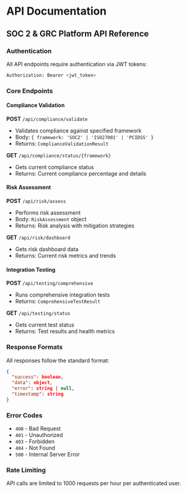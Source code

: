 # API Documentation

## SOC 2 & GRC Platform API Reference

### Authentication

All API endpoints require authentication via JWT tokens:

```bash
Authorization: Bearer <jwt_token>
```

### Core Endpoints

#### Compliance Validation

**POST** `/api/compliance/validate`
- Validates compliance against specified framework
- Body: `{ framework: 'SOC2' | 'ISO27001' | 'PCIDSS' }`
- Returns: `ComplianceValidationResult`

**GET** `/api/compliance/status/{framework}`
- Gets current compliance status
- Returns: Current compliance percentage and details

#### Risk Assessment

**POST** `/api/risk/assess`
- Performs risk assessment
- Body: `RiskAssessment` object
- Returns: Risk analysis with mitigation strategies

**GET** `/api/risk/dashboard`
- Gets risk dashboard data
- Returns: Current risk metrics and trends

#### Integration Testing

**POST** `/api/testing/comprehensive`
- Runs comprehensive integration tests
- Returns: `ComprehensiveTestResult`

**GET** `/api/testing/status`
- Gets current test status
- Returns: Test results and health metrics

### Response Formats

All responses follow the standard format:

```json
{
  "success": boolean,
  "data": object,
  "error": string | null,
  "timestamp": string
}
```

### Error Codes

- `400` - Bad Request
- `401` - Unauthorized
- `403` - Forbidden
- `404` - Not Found
- `500` - Internal Server Error

### Rate Limiting

API calls are limited to 1000 requests per hour per authenticated user.
